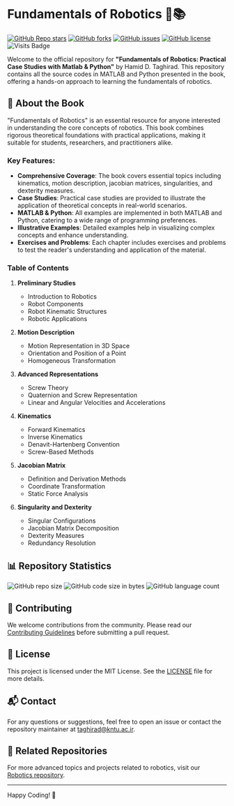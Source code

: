 # Fundamentals of Robotics 🤖📚

[![GitHub Repo stars](https://img.shields.io/github/stars/aras-labs/Fundamentals_of_Robotics?style=social)](https://github.com/aras-labs/Fundamentals_of_Robotics/stargazers)
[![GitHub forks](https://img.shields.io/github/forks/aras-labs/Fundamentals_of_Robotics?style=social)](https://github.com/aras-labs/Fundamentals_of_Robotics/network/members)
[![GitHub issues](https://img.shields.io/github/issues/aras-labs/Fundamentals_of_Robotics)](https://github.com/aras-labs/Fundamentals_of_Robotics/issues)
[![GitHub license](https://img.shields.io/github/license/aras-labs/Fundamentals_of_Robotics)](https://github.com/aras-labs/Fundamentals_of_Robotics/blob/main/LICENSE)
![Visits Badge](https://badges.pufler.dev/visits/aras-labs/Fundamentals_of_Robotics)

Welcome to the official repository for **"Fundamentals of Robotics: Practical Case Studies with Matlab & Python"** by Hamid D. Taghirad. This repository contains all the source codes in MATLAB and Python presented in the book, offering a hands-on approach to learning the fundamentals of robotics.

## 📖 About the Book

"Fundamentals of Robotics" is an essential resource for anyone interested in understanding the core concepts of robotics. This book combines rigorous theoretical foundations with practical applications, making it suitable for students, researchers, and practitioners alike. 

### Key Features:
- **Comprehensive Coverage**: The book covers essential topics including kinematics, motion description, jacobian matrices, singularities, and dexterity measures.
- **Case Studies**: Practical case studies are provided to illustrate the application of theoretical concepts in real-world scenarios.
- **MATLAB & Python**: All examples are implemented in both MATLAB and Python, catering to a wide range of programming preferences.
- **Illustrative Examples**: Detailed examples help in visualizing complex concepts and enhance understanding.
- **Exercises and Problems**: Each chapter includes exercises and problems to test the reader's understanding and application of the material.

### Table of Contents

1. **Preliminary Studies**
   - Introduction to Robotics
   - Robot Components
   - Robot Kinematic Structures
   - Robotic Applications

2. **Motion Description**
   - Motion Representation in 3D Space
   - Orientation and Position of a Point
   - Homogeneous Transformation

3. **Advanced Representations**
   - Screw Theory
   - Quaternion and Screw Representation
   - Linear and Angular Velocities and Accelerations

4. **Kinematics**
   - Forward Kinematics
   - Inverse Kinematics
   - Denavit-Hartenberg Convention
   - Screw-Based Methods

5. **Jacobian Matrix**
   - Definition and Derivation Methods
   - Coordinate Transformation
   - Static Force Analysis

6. **Singularity and Dexterity**
   - Singular Configurations
   - Jacobian Matrix Decomposition
   - Dexterity Measures
   - Redundancy Resolution

## 📊 Repository Statistics

![GitHub repo size](https://img.shields.io/github/repo-size/aras-labs/Fundamentals_of_Robotics)
![GitHub code size in bytes](https://img.shields.io/github/languages/code-size/aras-labs/Fundamentals_of_Robotics)
![GitHub language count](https://img.shields.io/github/languages/count/aras-labs/Fundamentals_of_Robotics)

## 🤝 Contributing

We welcome contributions from the community. Please read our [Contributing Guidelines](CONTRIBUTING.md) before submitting a pull request.

## 📜 License

This project is licensed under the MIT License. See the [LICENSE](LICENSE) file for more details.

## 📬 Contact

For any questions or suggestions, feel free to open an issue or contact the repository maintainer at [taghirad@kntu.ac.ir](mailto:taghirad@kntu.ac.ir).

## 🔗 Related Repositories

For more advanced topics and projects related to robotics, visit our [Robotics repository](https://github.com/aras-labs/Robotics).

---

Happy Coding! 🎉
